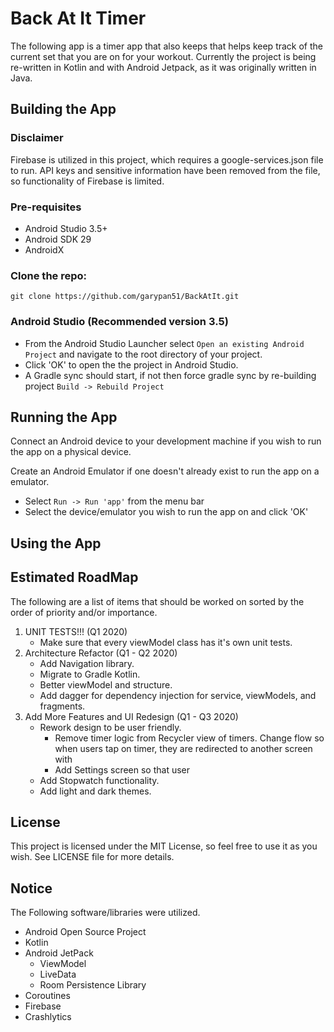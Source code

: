 # Back At It Timer

The following app is a timer app that also keeps that helps keep track of the current set that you are on for your workout.
Currently the project is being re-written in Kotlin and with Android Jetpack, as it was originally written in Java. 


## Building the App

### Disclaimer 

Firebase is utilized in this project, which requires a google-services.json file to run. API keys and sensitive information have been removed from the file, so functionality of Firebase is limited. 

### Pre-requisites

* Android Studio 3.5+
* Android SDK 29
* AndroidX

### Clone the repo:

`git clone https://github.com/garypan51/BackAtIt.git`

### Android Studio (Recommended version 3.5)

* From the Android Studio Launcher select `Open an existing Android Project` and navigate to the root directory of your project.
* Click 'OK' to open the the project in Android Studio.
* A Gradle sync should start, if not then force gradle sync by re-building project `Build -> Rebuild Project`


## Running the App

Connect an Android device to your development machine if you wish to run the app on a physical device.

Create an Android Emulator if one doesn't already exist to run the app on a emulator.

* Select `Run -> Run 'app'` from the menu bar
* Select the device/emulator you wish to run the app on and click 'OK'


## Using the App

## Estimated RoadMap

The following are a list of items that should be worked on sorted by the order of priority and/or importance.
1. UNIT TESTS!!! (Q1 2020)
    * Make sure that every viewModel class has it's own unit tests.
2. Architecture Refactor (Q1 - Q2 2020)
    * Add Navigation library.
    * Migrate to Gradle Kotlin.
    * Better viewModel and structure.
    * Add dagger for dependency injection for service, viewModels, and fragments.
3. Add More Features and UI Redesign (Q1 - Q3 2020)
    * Rework design to be user friendly.
        * Remove timer logic from Recycler view of timers. Change flow so when users tap on timer, they are redirected
        to another screen with 
        * Add Settings screen so that user  
    * Add Stopwatch functionality.
    * Add light and dark themes.

## License

This project is licensed under the MIT License, so feel free to use it as you wish. See LICENSE file for more details.

## Notice 

The Following software/libraries were utilized.

* Android Open Source Project
* Kotlin
* Android JetPack
    * ViewModel
    * LiveData
    * Room Persistence Library
* Coroutines
* Firebase
* Crashlytics
